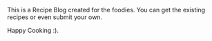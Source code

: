 This is a Recipe Blog created for the foodies. You can get the existing recipes or even submit your own.

Happy Cooking :).